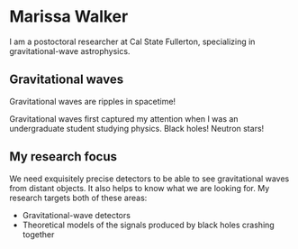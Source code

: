 # Marissa Walker

I am a postoctoral researcher at Cal State Fullerton, specializing in gravitational-wave astrophysics.

## Gravitational waves
Gravitational waves are ripples in spacetime!

Gravitational waves first captured my attention when I was an undergraduate student studying physics.
Black holes! Neutron stars! 

## My research focus

We need exquisitely precise detectors to be able to see gravitational waves from distant objects. 
It also helps to know what we are looking for.
My research targets both of these areas:

* Gravitational-wave detectors
* Theoretical models of the signals produced by black holes crashing together
